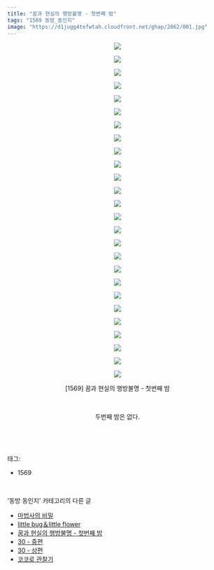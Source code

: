 ```yaml
---
title: "꿈과 현실의 행방불명 - 첫번째 밤"
tags: "1569 동방_동인지"
image: "https://d1jugg4tefwtah.cloudfront.net/ghap/2062/001.jpg"
---
```

<div class="article">
<p style="text-align: center; clear: none; float: none;"><img src="{{ site.imgserver11 }}/ghap/2062/001.jpg"/></p>
<p style="text-align: center; clear: none; float: none;"><img src="{{ site.imgserver11 }}/ghap/2062/002.jpg"/></p>
<p style="text-align: center; clear: none; float: none;"><img src="{{ site.imgserver11 }}/ghap/2062/003.jpg"/></p>
<p style="text-align: center; clear: none; float: none;"><img src="{{ site.imgserver11 }}/ghap/2062/004.jpg"/></p>
<p style="text-align: center; clear: none; float: none;"><img src="{{ site.imgserver11 }}/ghap/2062/005.jpg"/></p>
<p style="text-align: center; clear: none; float: none;"><img src="{{ site.imgserver11 }}/ghap/2062/006.jpg"/></p>
<p style="text-align: center; clear: none; float: none;"><img src="{{ site.imgserver11 }}/ghap/2062/007.jpg"/></p>
<p style="text-align: center; clear: none; float: none;"><img src="{{ site.imgserver11 }}/ghap/2062/008.jpg"/></p>
<p style="text-align: center; clear: none; float: none;"><img src="{{ site.imgserver11 }}/ghap/2062/009.jpg"/></p>
<p style="text-align: center; clear: none; float: none;"><img src="{{ site.imgserver11 }}/ghap/2062/010.jpg"/></p>
<p style="text-align: center; clear: none; float: none;"><img src="{{ site.imgserver11 }}/ghap/2062/011.jpg"/></p>
<p style="text-align: center; clear: none; float: none;"><img src="{{ site.imgserver11 }}/ghap/2062/012.jpg"/></p>
<p style="text-align: center; clear: none; float: none;"><img src="{{ site.imgserver11 }}/ghap/2062/013.jpg"/></p>
<p style="text-align: center; clear: none; float: none;"><img src="{{ site.imgserver11 }}/ghap/2062/014.jpg"/></p>
<p style="text-align: center; clear: none; float: none;"><img src="{{ site.imgserver11 }}/ghap/2062/015.jpg"/></p>
<p style="text-align: center; clear: none; float: none;"><img src="{{ site.imgserver11 }}/ghap/2062/016.jpg"/></p>
<p style="text-align: center; clear: none; float: none;"><img src="{{ site.imgserver11 }}/ghap/2062/017.jpg"/></p>
<p style="text-align: center; clear: none; float: none;"><img src="{{ site.imgserver11 }}/ghap/2062/018.jpg"/></p>
<p style="text-align: center; clear: none; float: none;"><img src="{{ site.imgserver11 }}/ghap/2062/019.jpg"/></p>
<p style="text-align: center; clear: none; float: none;"><img src="{{ site.imgserver11 }}/ghap/2062/020.jpg"/></p>
<p style="text-align: center; clear: none; float: none;"><img src="{{ site.imgserver11 }}/ghap/2062/021.jpg"/></p>
<p style="text-align: center; clear: none; float: none;"><img src="{{ site.imgserver11 }}/ghap/2062/022.jpg"/></p>
<p style="text-align: center; clear: none; float: none;"><img src="{{ site.imgserver11 }}/ghap/2062/023.jpg"/></p>
<p style="text-align: center; clear: none; float: none;"><img src="{{ site.imgserver11 }}/ghap/2062/024.jpg"/></p>
<p style="text-align: center; clear: none; float: none;"><img src="{{ site.imgserver11 }}/ghap/2062/025.jpg"/></p>
<p style="text-align: center; clear: none; float: none;"><img src="{{ site.imgserver11 }}/ghap/2062/026.jpg"/></p>
<p style="text-align: center; clear: none; float: none;">[1569] 꿈과 현실의 행방불명 - 첫번째 밤</p>
<p style="text-align: center; clear: none; float: none;"><br/></p>
<p style="text-align: center; clear: none; float: none;">두번째 밤은 없다.</p>
<p><br/></p>
</div><br/>
<div class="tagTrail">
<p>태그: </p>
<ul>
<li>1569</li>
</ul>
</div><br/>
<div class="another">
<p>'동방 동인지' 카테고리의 다른 글</p>
<ul>
<li><a href="/ghap_2064">마법사의 비밀</a></li>
<li><a href="/ghap_2063">little bug＆little flower</a></li>
<li><a href="/ghap_2062">꿈과 현실의 행방불명 - 첫번째 밤</a></li>
<li><a href="/ghap_2060">30 - 중편</a></li>
<li><a href="/ghap_2059">30 - 상편</a></li>
<li><a href="/ghap_2058">코코로 관찰기</a></li>
</ul>
</div><br/>
<div class="cb_module cb_fluid">
<div class="cb_wrt cb_profile">
</div><!-- commentList close -->
</div><br/>
